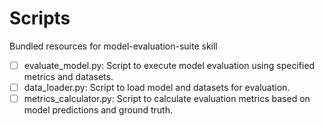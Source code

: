 # Scripts

Bundled resources for model-evaluation-suite skill

- [ ] evaluate_model.py: Script to execute model evaluation using specified metrics and datasets.
- [ ] data_loader.py: Script to load model and datasets for evaluation.
- [ ] metrics_calculator.py: Script to calculate evaluation metrics based on model predictions and ground truth.
